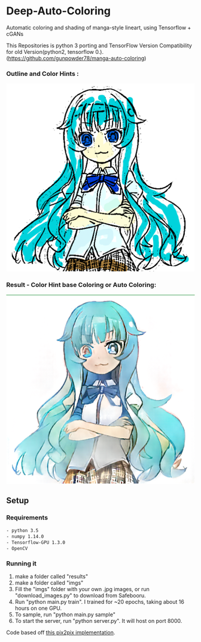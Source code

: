 # Deep-Auto-Coloring

Automatic coloring and shading of manga-style lineart, using Tensorflow + cGANs

This Repositories is python 3 porting and TensorFlow Version Compatibility for old Version(python2, tensorflow 0.).
(https://github.com/gunpowder78/manga-auto-coloring)


### Outline and Color Hints :

![](https://github.com/cryingmiso/Deep-Auto-Coloring/blob/master/git_img/web_before.png)

### Result - Color Hint base Coloring or Auto Coloring:

![](https://github.com/cryingmiso/Deep-Auto-Coloring/blob/master/git_img/web_after.png)



## Setup

### Requirements
    - python 3.5
    - numpy 1.14.0
    - Tensorflow-GPU 1.3.0
    - OpenCV

### Running it
1. make a folder called "results"
2. make a folder called "imgs"
3. Fill the "imgs" folder with your own .jpg images, or run "download_images.py" to download from Safebooru.
4. Run "python main.py train". I trained for ~20 epochs, taking about 16 hours on one GPU.
5. To sample, run "python main.py sample"
6. To start the server, run "python server.py". It will host on port 8000.



Code based off [this pix2pix implementation](https://github.com/yenchenlin/pix2pix-tensorflow).
